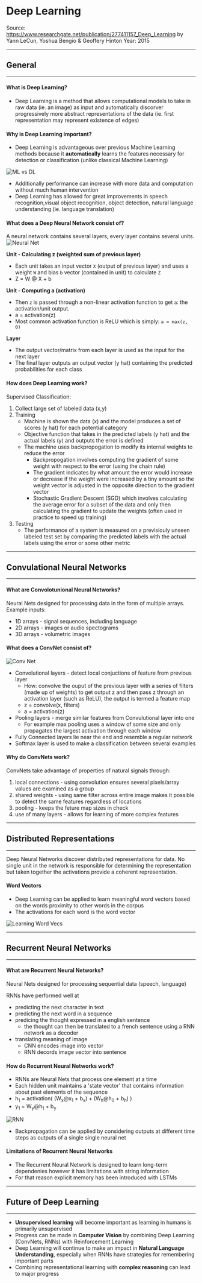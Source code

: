 # Deep Learning

Source: https://www.researchgate.net/publication/277411157_Deep_Learning
by Yann LeCun, Yoshua Bengio & Geoffery Hinton
Year: 2015

---

## General

---

#### What is Deep Learning?

-   Deep Learning is a method that allows computational models to take in raw data (ie. an image) as input and automatically discorver progressively more abstract representations of the data (ie. first representation may represent existence of edges)

#### Why is Deep Learning important?

-   Deep Learning is advantageous over previous Machine Learning methods because it **automatically** learns the features necessary for detection or classification (unlike classical Machine Learning)

![ML vs DL](MLvsDL.png)

-   Additionally performance can increase with more data and computation without much human intervention
-   Deep Learning has allowed for great improvements in speech recognition,visual object recognition, object detection, natural language understanding (ie. language translation)

#### What does a Deep Neural Network consist of?

A neural network contains several layers, every layer contains several units.
![Neural Net](NeuralNet.png)

**Unit - Calculating z (weighted sum of previous layer)**

-   Each unit takes an input vector `X` (output of previous layer) and uses a weight `W` and bias `b` vector (contained in unit) to calculate `Z`
-   Z = W @ X + b

**Unit - Computing a (activation)**

-   Then `z` is passed through a non-linear activation function to get `a`: the activation/unit output.
-   a = activation(z)
-   Most common activation function is ReLU which is simply: `a = max(z, 0)`

**Layer**

-   The output vector/matrix from each layer is used as the input for the next layer
-   The final layer outputs an output vector (y hat) containing the predicted probabilities for each class

#### How does Deep Learning work?

Supervised Classification:

1. Collect large set of labeled data (x,y)
2. Training
    - Machine is shown the data (x) and the model produces a set of scores (y hat) for each potential category
    - Objective function that takes in the predicted labels (y hat) and the actual labels (y) and outputs the error is defined
    - The machine uses backpropogation to modify its internal weights to reduce the error
        - Backpropogation involves computing the gradient of some weight with respect to the error (using the chain rule)
        - The gradient indicates by what amount the error would increase or decrease if the weight were increased by a tiny amount so the weight vector is adjusted in the opposite direction to the gradient vector
        - Stochastic Gradient Descent (SGD) which involves calculating the average error for a subset of the data and only then calculating the gradient to update the weights (often used in practice to speed up training)
3. Testing
    - The performance of a system is measured on a previsiouly unseen labeled test set by comparing the predicted labels with the actual labels using the error or some other metric

---

## Convulational Neural Networks

---

#### What are Convolotunional Neural Networks?

Neural Nets designed for processing data in the form of multiple arrays. Example inputs:

-   1D arrays - signal sequences, including language
-   2D arrays - images or audio spectograms
-   3D arrays - volumetric images

#### What does a ConvNet consist of?

![Conv Net](ConvNet.jpeg)

-   Convolutional layers - detect local conjuctions of feature from previous layer
    -   How: convolve the ouput of the previous layer with a series of filters (made up of weights) to get output z and then pass z through an activation layer (such as ReLU), the output is termed a feature map
    -   z = convolve(x, filters)
    -   a = activation(z)
-   Pooling layers - merge similar features from Convulutional layer into one
    -   For example max pooling uses a window of some size and only propagates the largest activation through each window
-   Fully Connected layers lie near the end and resemble a regular network
-   Softmax layer is used to make a classification between several examples

#### Why do ConvNets work?

ConvNets take advantage of properties of natural signals through:

1. local connections - using convolution ensures several pixels/array values are examined as a group
2. shared weights - using same filter across entire image makes it possible to detect the same features regardless of locations
3. pooling - keeps the feture map sizes in check
4. use of many layers - allows for learning of more complex features

---

## Distributed Representations

---

Deep Neural Networks discover distributed representations for data. No single unit in the network is responsible for determining the representation but taken together the activations provide a coherent representation.

#### Word Vectors

-   Deep Learning can be applied to learn meaningful word vectors based on the words proximity to other words in the corpus
-   The activations for each word is the word vector

![Learning Word Vecs](LearningWordVecs.png)

---

## Recurrent Neural Networks

---

#### What are Recurrent Neural Networks?

Neural Nets designed for processing sequential data (speech, language)

RNNs have performed well at

-   predicting the next character in text
-   predicting the next word in a sequence
-   predicing the thought expressed in a english sentence
    -   the thought can then be translated to a french sentence using a RNN network as a decoder
-   translating meaning of image
    -   CNN encodes image into vector
    -   RNN decords image vector into sentence

#### How do Recurrent Neural Networks work?

-   RNNs are Neural Nets that process one element at a time
-   Each hidden unit maintains a 'state vector' that contains information about past elements of the sequence
-   h<sub>1</sub> = activation( (W<sub>x</sub>@x<sub>1</sub> + b<sub>x</sub>) + (W<sub>h</sub>@h<sub>0</sub> + b<sub>h</sub>) )
-   y<sub>1</sub> = W<sub>y</sub>@h<sub>1</sub> + b<sub>y</sub>

![RNN](RNN.png)

-   Backpropagation can be applied by considering outputs at different time steps as outputs of a single single neural net

#### Limitations of Recurrent Neural Networks

-   The Recurrent Neural Network is designed to learn long-term dependenies however it has limitations with string information
-   For that reason explicit memory has been introduced with LSTMs

---

## Future of Deep Learning

---

-   **Unsupervised learning** will become important as learning in humans is primarily unsupervised
-   Progress can be made in **Computer Vision** by combining Deep Learning (ConvNets, RNNs) with Reinforcement Learning
-   Deep Learning will continue to make an impact in **Natural Language Understanding**, especially when RNNs have strategies for remembering important parts
-   Combining representational learning with **complex reasoning** can lead to major progress
